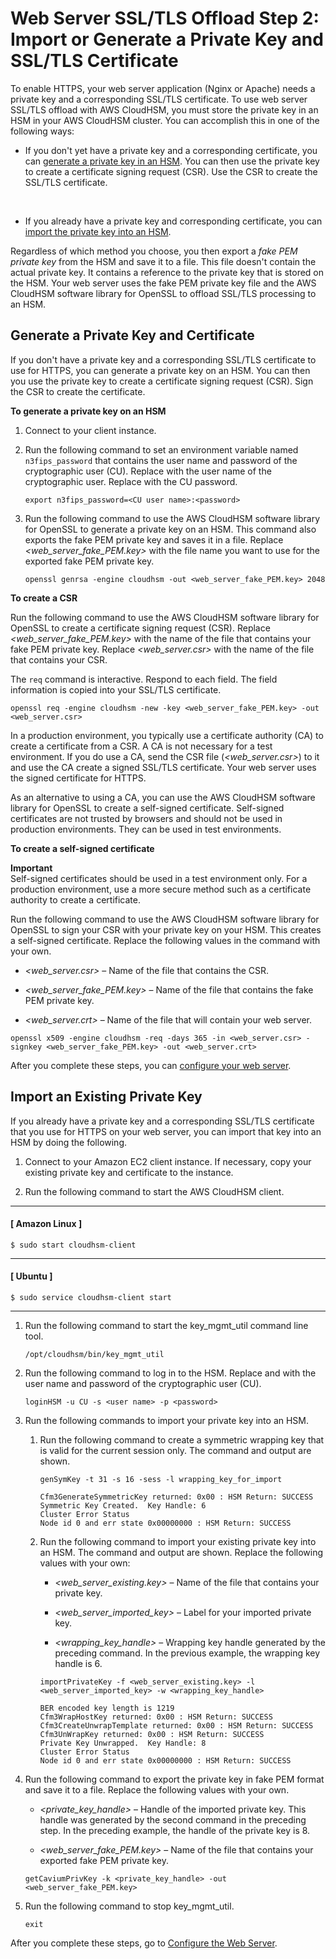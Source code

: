 # Web Server SSL/TLS Offload Step 2: Import or Generate a Private Key and SSL/TLS Certificate<a name="ssl-offload-import-or-generate-private-key-and-certificate"></a>

To enable HTTPS, your web server application \(Nginx or Apache\) needs a private key and a corresponding SSL/TLS certificate\. To use web server SSL/TLS offload with AWS CloudHSM, you must store the private key in an HSM in your AWS CloudHSM cluster\. You can accomplish this in one of the following ways: 

+ If you don't yet have a private key and a corresponding certificate, you can [generate a private key in an HSM](#ssl-offload-generate-private-key-and-certificate)\. You can then use the private key to create a certificate signing request \(CSR\)\. Use the CSR to create the SSL/TLS certificate\. 

   

+ If you already have a private key and corresponding certificate, you can [import the private key into an HSM](#ssl-offload-import-private-key)\. 

Regardless of which method you choose, you then export a *fake PEM private key* from the HSM and save it to a file\. This file doesn't contain the actual private key\. It contains a reference to the private key that is stored on the HSM\. Your web server uses the fake PEM private key file and the AWS CloudHSM software library for OpenSSL to offload SSL/TLS processing to an HSM\. 

## Generate a Private Key and Certificate<a name="ssl-offload-generate-private-key-and-certificate"></a>

If you don't have a private key and a corresponding SSL/TLS certificate to use for HTTPS, you can generate a private key on an HSM\. You can then you use the private key to create a certificate signing request \(CSR\)\. Sign the CSR to create the certificate\. <a name="ssl-offload-generate-private-key-steps"></a>

**To generate a private key on an HSM**

1. Connect to your client instance\.

1. Run the following command to set an environment variable named `n3fips_password` that contains the user name and password of the cryptographic user \(CU\)\. Replace *<CU user name>* with the user name of the cryptographic user\. Replace *<password>* with the CU password\. 

   ```
   export n3fips_password=<CU user name>:<password>
   ```

1. Run the following command to use the AWS CloudHSM software library for OpenSSL to generate a private key on an HSM\. This command also exports the fake PEM private key and saves it in a file\. Replace *<web\_server\_fake\_PEM\.key>* with the file name you want to use for the exported fake PEM private key\. 

   ```
   openssl genrsa -engine cloudhsm -out <web_server_fake_PEM.key> 2048
   ```

**To create a CSR**

Run the following command to use the AWS CloudHSM software library for OpenSSL to create a certificate signing request \(CSR\)\. Replace *<web\_server\_fake\_PEM\.key>* with the name of the file that contains your fake PEM private key\. Replace *<web\_server\.csr>* with the name of the file that contains your CSR\. 

The `req` command is interactive\. Respond to each field\. The field information is copied into your SSL/TLS certificate\. 

```
openssl req -engine cloudhsm -new -key <web_server_fake_PEM.key> -out <web_server.csr>
```

In a production environment, you typically use a certificate authority \(CA\) to create a certificate from a CSR\. A CA is not necessary for a test environment\. If you do use a CA, send the CSR file \(*<web\_server\.csr>*\) to it and use the CA create a signed SSL/TLS certificate\. Your web server uses the signed certificate for HTTPS\. 

As an alternative to using a CA, you can use the AWS CloudHSM software library for OpenSSL to create a self\-signed certificate\. Self\-signed certificates are not trusted by browsers and should not be used in production environments\. They can be used in test environments\. 

**To create a self\-signed certificate**

**Important**  
Self\-signed certificates should be used in a test environment only\. For a production environment, use a more secure method such as a certificate authority to create a certificate\. 

Run the following command to use the AWS CloudHSM software library for OpenSSL to sign your CSR with your private key on your HSM\. This creates a self\-signed certificate\. Replace the following values in the command with your own\. 

+ *<web\_server\.csr>* – Name of the file that contains the CSR\.

+ *<web\_server\_fake\_PEM\.key>* – Name of the file that contains the fake PEM private key\.

+ *<web\_server\.crt>* – Name of the file that will contain your web server\.

```
openssl x509 -engine cloudhsm -req -days 365 -in <web_server.csr> -signkey <web_server_fake_PEM.key> -out <web_server.crt>
```

After you complete these steps, you can [configure your web server](ssl-offload-configure-web-server.md)\. 

## Import an Existing Private Key<a name="ssl-offload-import-private-key"></a>

If you already have a private key and a corresponding SSL/TLS certificate that you use for HTTPS on your web server, you can import that key into an HSM by doing the following\. 

1. Connect to your Amazon EC2 client instance\. If necessary, copy your existing private key and certificate to the instance\. 

1. Run the following command to start the AWS CloudHSM client\.

------
#### [ Amazon Linux ]

   ```
   $ sudo start cloudhsm-client
   ```

------
#### [ Ubuntu ]

   ```
   $ sudo service cloudhsm-client start
   ```

------

1. Run the following command to start the key\_mgmt\_util command line tool\.

   ```
   /opt/cloudhsm/bin/key_mgmt_util
   ```

1. Run the following command to log in to the HSM\. Replace *<user name>* and *<password>* with the user name and password of the cryptographic user \(CU\)\. 

   ```
   loginHSM -u CU -s <user name> -p <password>
   ```

1. Run the following commands to import your private key into an HSM\.

   1. Run the following command to create a symmetric wrapping key that is valid for the current session only\. The command and output are shown\. 

      ```
      genSymKey -t 31 -s 16 -sess -l wrapping_key_for_import
      
      Cfm3GenerateSymmetricKey returned: 0x00 : HSM Return: SUCCESS
      Symmetric Key Created.  Key Handle: 6
      Cluster Error Status
      Node id 0 and err state 0x00000000 : HSM Return: SUCCESS
      ```

   1. Run the following command to import your existing private key into an HSM\. The command and output are shown\. Replace the following values with your own: 

      + *<web\_server\_existing\.key>* – Name of the file that contains your private key\.

      + *<web\_server\_imported\_key>* – Label for your imported private key\.

      + *<wrapping\_key\_handle>* – Wrapping key handle generated by the preceding command\. In the previous example, the wrapping key handle is 6\.

      ```
      importPrivateKey -f <web_server_existing.key> -l <web_server_imported_key> -w <wrapping_key_handle>
      
      BER encoded key length is 1219
      Cfm3WrapHostKey returned: 0x00 : HSM Return: SUCCESS
      Cfm3CreateUnwrapTemplate returned: 0x00 : HSM Return: SUCCESS
      Cfm3UnWrapKey returned: 0x00 : HSM Return: SUCCESS
      Private Key Unwrapped.  Key Handle: 8
      Cluster Error Status
      Node id 0 and err state 0x00000000 : HSM Return: SUCCESS
      ```

1. Run the following command to export the private key in fake PEM format and save it to a file\. Replace the following values with your own\. 

   + *<private\_key\_handle>* – Handle of the imported private key\. This handle was generated by the second command in the preceding step\. In the preceding example, the handle of the private key is 8\. 

   + *<web\_server\_fake\_PEM\.key>* – Name of the file that contains your exported fake PEM private key\. 

   ```
   getCaviumPrivKey -k <private_key_handle> -out <web_server_fake_PEM.key>
   ```

1. Run the following command to stop key\_mgmt\_util\.

   ```
   exit
   ```

After you complete these steps, go to [Configure the Web Server](ssl-offload-configure-web-server.md)\.